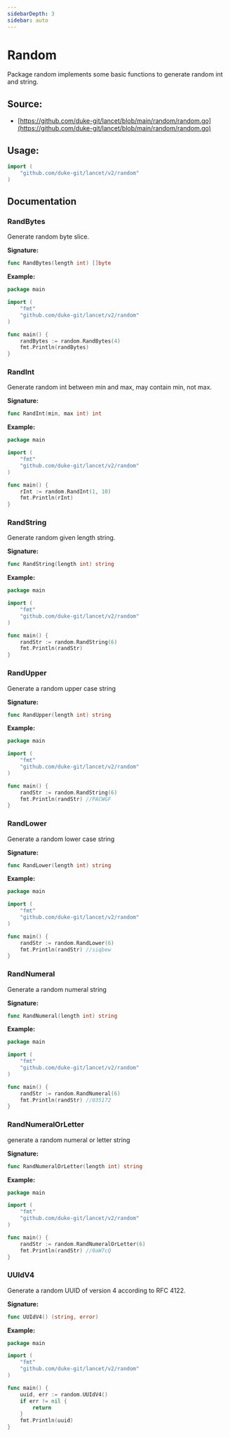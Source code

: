 ```yaml
---
sidebarDepth: 3
sidebar: auto
---
```


# Random

Package random implements some basic functions to generate random int and string.

<div STYLE="page-break-after: always;"></div>

## Source:

- [https://github.com/duke-git/lancet/blob/main/random/random.go](https://github.com/duke-git/lancet/blob/main/random/random.go)

<div STYLE="page-break-after: always;"></div>

## Usage:

```go
import (
    "github.com/duke-git/lancet/v2/random"
)
```

<div STYLE="page-break-after: always;"></div>

## Documentation

### RandBytes

<p>Generate random byte slice.</p>

<b>Signature:</b>

```go
func RandBytes(length int) []byte
```

<b>Example:</b>

```go
package main

import (
    "fmt"
    "github.com/duke-git/lancet/v2/random"
)

func main() {
	randBytes := random.RandBytes(4)
	fmt.Println(randBytes)
}
```

### RandInt

<p>Generate random int between min and max, may contain min, not max.</p>

<b>Signature:</b>

```go
func RandInt(min, max int) int
```

<b>Example:</b>

```go
package main

import (
    "fmt"
    "github.com/duke-git/lancet/v2/random"
)

func main() {
	rInt := random.RandInt(1, 10)
	fmt.Println(rInt)
}
```

### RandString

<p>Generate random given length string.</p>

<b>Signature:</b>

```go
func RandString(length int) string
```

<b>Example:</b>

```go
package main

import (
    "fmt"
    "github.com/duke-git/lancet/v2/random"
)

func main() {
	randStr := random.RandString(6)
	fmt.Println(randStr)
}
```

### RandUpper

<p>Generate a random upper case string</p>

<b>Signature:</b>

```go
func RandUpper(length int) string
```

<b>Example:</b>

```go
package main

import (
    "fmt"
    "github.com/duke-git/lancet/v2/random"
)

func main() {
	randStr := random.RandString(6)
	fmt.Println(randStr) //PACWGF
}
```

### RandLower

<p>Generate a random lower case string</p>

<b>Signature:</b>

```go
func RandLower(length int) string
```

<b>Example:</b>

```go
package main

import (
    "fmt"
    "github.com/duke-git/lancet/v2/random"
)

func main() {
	randStr := random.RandLower(6)
	fmt.Println(randStr) //siqbew
}
```

### RandNumeral

<p>Generate a random numeral string</p>

<b>Signature:</b>

```go
func RandNumeral(length int) string
```

<b>Example:</b>

```go
package main

import (
    "fmt"
    "github.com/duke-git/lancet/v2/random"
)

func main() {
	randStr := random.RandNumeral(6)
	fmt.Println(randStr) //035172
}
```

### RandNumeralOrLetter

<p>generate a random numeral or letter string</p>

<b>Signature:</b>

```go
func RandNumeralOrLetter(length int) string
```

<b>Example:</b>

```go
package main

import (
    "fmt"
    "github.com/duke-git/lancet/v2/random"
)

func main() {
	randStr := random.RandNumeralOrLetter(6)
	fmt.Println(randStr) //0aW7cQ
}
```

### UUIdV4

<p>Generate a random UUID of version 4 according to RFC 4122.</p>

<b>Signature:</b>

```go
func UUIdV4() (string, error)
```

<b>Example:</b>

```go
package main

import (
    "fmt"
    "github.com/duke-git/lancet/v2/random"
)

func main() {
	uuid, err := random.UUIdV4()
    if err != nil {
        return
    }
	fmt.Println(uuid)
}
```
